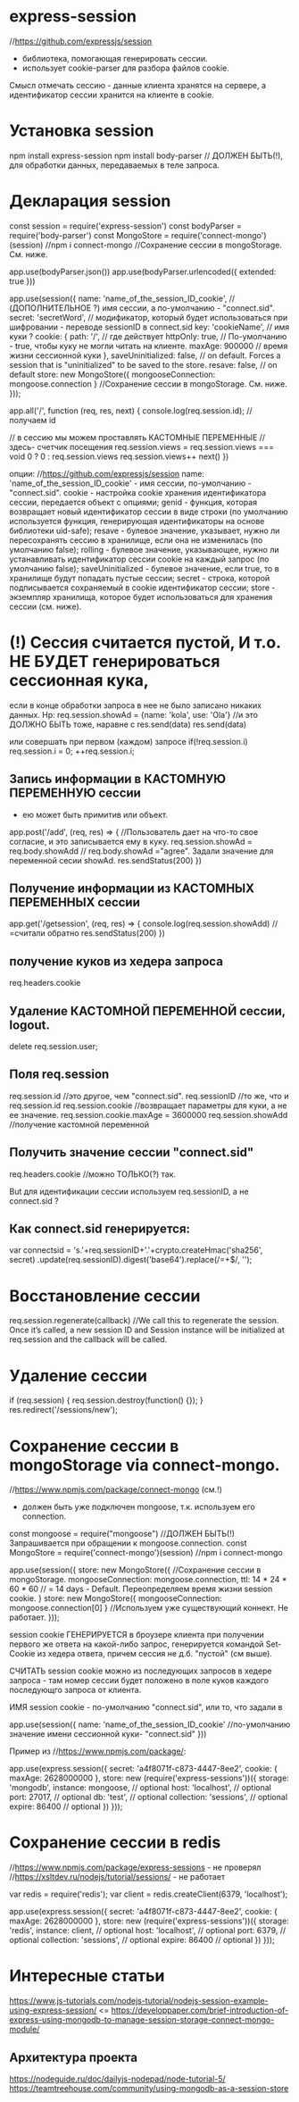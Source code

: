 # express-session
//https://github.com/expressjs/session
- библиотека, помогающая генерировать сессии.
- использует cookie-parser для разбора файлов cookie.

Смысл отмечать сессию - данные клиента хранятся на сервере, а 
идентификатор сессии хранится на клиенте в cookie. 

# Установка session
npm install express-session
npm install body-parser        // ДОЛЖЕН БЫТЬ(!), для обработки данных, передаваемых в теле запроса.

# Декларация session
const session = require('express-session')
const bodyParser = require('body-parser')
const MongoStore = require('connect-mongo')(session)   //npm i connect-mongo  //Сохранение сессии в mongoStorage. См. ниже.

app.use(bodyParser.json())
app.use(bodyParser.urlencoded({ extended: true }))

app.use(session({
  name: 'name_of_the_session_ID_cookie',   // (ДОПОЛНИТЕЛЬНОЕ ?) имя сессии, а по-умолчанию - "connect.sid".
  secret: 'secretWord',          // модификатор, который будет использоваться при шифровании - переводе sessionID в connect.sid
  key: 'cookieName',             // имя куки  ?
  cookie: {
    path: '/',          // где действует
    httpOnly: true,     // По-умолчанию - true, чтобы куку не могли читать на клиенте.
    maxAge: 900000      // время жизни сессионной куки
  },
  saveUninitialized: false,   // on default. Forces a session that is "uninitialized" to be saved to the store.
  resave: false,              // on  default
  store: new MongoStore({ mongooseConnection: mongoose.connection }  //Сохранение сессии в mongoStorage. См. ниже.
}));



app.all('/', function (req, res, next) { 
  console.log(req.session.id);    // получаем id

  // в сессию мы можем проставлять КАСТОМНЫЕ ПЕРЕМЕННЫЕ  //здесь- счетчик посещения
  req.session.views = req.session.views === void 0 ? 0 : req.session.views
  req.session.views++
  next()
})


опции:                         //https://github.com/expressjs/session
name: 'name_of_the_session_ID_cookie' - имя сессии, по-умолчанию - "connect.sid".
cookie - настройка cookie хранения идентификатора сессии, передается объект с опциями;
genid - функция, которая возвращает новый идентификатор сессии в виде строки (по умолчанию используется функция, генерирующая идентификаторы на основе библиотеки uid-safe);
resave - булевое значение, указывает, нужно ли пересохранять сессию в хранилище, если она не изменилась (по умолчанию false);
rolling - булевое значение, указывающее, нужно ли устанавливать идентификатор сессии cookie на каждый запрос (по умолчанию false);
saveUninitialized - булевое значение, если true, то в хранилище будут попадать пустые сессии;
secret - строка, которой подписывается сохраняемый в cookie идентификатор сессии;
store - экземпляр хранилища, которое будет использоваться для хранения сессии (см. ниже).




# (!) Сессия считается пустой, И т.о. НЕ БУДЕТ генерироваться сессионная кука, 
если в конце обработки запроса в нее не было записано никаких данных.
Нр:
req.session.showAd = {name: 'kola', use: 'Ola'}   //и это ДОЛЖНО БЫТЬ тоже, наравне с res.send(data)
res.send(data)

или совершать при первом (каждом) запросе
if(!req.session.i) 
  req.session.i = 0;
++req.session.i;



## Запись информации в КАСТОМНУЮ ПЕРЕМЕННУЮ сессии
- ею может быть примитив или объект.

app.post('/add', (req, res) => {    //Пользователь дает на что-то свое согласие, и это записывается ему в куку.
  req.session.showAd = req.body.showAdd    // req.body.showAd ="agree".  Задали значение для переменной сесии showAd.
  res.sendStatus(200)
})

## Получение информации из КАСТОМНЫХ ПЕРЕМЕННЫХ сессии
app.get('/getsession', (req, res) => {
  console.log(req.session.showAdd)          // =считали обратно
  res.sendStatus(200)
})

## получение куков из хедера запроса
req.headers.cookie


##  Удаление КАСТОМНОЙ ПЕРЕМЕННОЙ сессии, logout.
delete req.session.user;


## Поля req.session
req.session.id    //это другое, чем "connect.sid".
req.sessionID     //то же, что и req.session.id
req.session.cookie    //возвращает параметры для куки, а не ее значение.
req.session.cookie.maxAge = 3600000
req.session.showAdd    //получение кастомной переменной



## Получить значение сессии "connect.sid"
req.headers.cookie     //можно ТОЛЬКО(?) так.

But для идентификации сессии используем req.sessionID, а не connect.sid ?


## Как connect.sid генерируется:
var connectsid = 's.'+req.sessionID+'.'+crypto.createHmac('sha256', secret)
.update(req.sessionID).digest('base64').replace(/\=+$/, '');





# Восстановление сессии
req.session.regenerate(callback)
  //We call this to regenerate the session. Once it’s called, a new session ID and Session instance will be initialized at req.session and the callback will be called.

# Удаление сессии
if (req.session) {
  req.session.destroy(function() {});
}
res.redirect('/sessions/new');






# Сохранение сессии в mongoStorage via connect-mongo.
//https://www.npmjs.com/package/connect-mongo (см.!)
- должен быть уже подключен mongoose, т.к. используем его connection.

const mongoose = require("mongoose")   //ДОЛЖЕН БЫТЬ(!) Запрашивается при обращении к mongoose.connection.
const MongoStore = require('connect-mongo')(session)     //npm i connect-mongo

app.use(session({
  store: new MongoStore({     //Сохранение сессии в mongoStorage.
    mongooseConnection: mongoose.connection,
    ttl: 14 * 24 * 60 * 60        // = 14 days - Default.   Переопределяем время жизни session cookie.
} 
  store: new MongoStore({ mongooseConnection: mongoose.connection[0] }  //Используем уже существующий коннект. Не работает.
}));





session cookie ГЕНЕРИРУЕТСЯ в броузере клиента при получении первого же ответа на какой-либо запрос, 
генерируется командой Set-Cookie из хедера ответа, причем сессия не д.б. "пустой" (см выше).

СЧИТАТЬ session cookie можно из последующих запросов в хедере запроса - там номер сессии будет положено в поле куков каждого последующго запроса от клиента.

ИМЯ session cookie - по-умолчанию "connect.sid", 
или то, что задали в

app.use(session({
 name:  'name_of_the_session_ID_cookie'  //по-умолчанию значение имени сессионной куки- "connect.sid"
}))





Пример из //https://www.npmjs.com/package/:

app.use(express.session({
  secret: 'a4f8071f-c873-4447-8ee2',
  cookie: { maxAge: 2628000000 },
  store: new (require('express-sessions'))({
    storage: 'mongodb',
    instance: mongoose, // optional
    host: 'localhost', // optional
    port: 27017, // optional
    db: 'test', // optional
    collection: 'sessions', // optional
    expire: 86400 // optional
  })
}));




# Сохранение сессии в redis
//https://www.npmjs.com/package/express-sessions  - не проверял
//https://xsltdev.ru/nodejs/tutorial/sessions/  - не работает

var redis = require('redis');
var client = redis.createClient(6379, 'localhost');

app.use(express.session({
  secret: 'a4f8071f-c873-4447-8ee2',
  cookie: { maxAge: 2628000000 },
  store: new (require('express-sessions'))({
    storage: 'redis',
    instance: client, // optional
    host: 'localhost', // optional
    port: 6379, // optional
    collection: 'sessions', // optional
    expire: 86400 // optional
  })
}));




# Интересные статьи
https://www.js-tutorials.com/nodejs-tutorial/nodejs-session-example-using-express-session/     <=
https://developpaper.com/brief-introduction-of-express-using-mongodb-to-manage-session-storage-connect-mongo-module/

## Архитектура проекта
https://nodeguide.ru/doc/dailyjs-nodepad/node-tutorial-5/
https://teamtreehouse.com/community/using-mongodb-as-a-session-store

